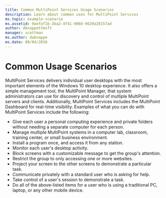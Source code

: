 ```yaml
---
title: Common MultiPoint Services Usage Scenarios
description: Learn about common uses for MultiPoint Services
ms.topic: example-scenario
ms.assetid: 9aefaf1b-3ba2-4f41-9068-9629a28157ad
author: dknappettmsft
manager: scottman
ms.author: daknappe
ms.date: 08/04/2016
---
```

# Common Usage Scenarios
MultiPoint Services delivers individual user desktops with the most important elements of the Windows 10 desktop experience. It also offers a simple management tool, the MultiPoint Manager, that system administrators can use for discovery and control of multiple MultiPoint servers and clients. Additionally, MultiPoint Services includes the MultiPoint Dashboard for real-time visibility. Examples of what you can do with MultiPoint Services include the following:

- Give each user a personal computing experience and private folders without needing a separate computer for each person.
- Manage multiple MultiPoint systems in a computer lab, classroom, training center, or small business environment.
- Install a program once, and access it from any station.
- Monitor each user's desktop activity.
- Block screens with a customizable message to get the group's attention.
- Restrict the group to only accessing one or more websites.
- Project your screen to the other screens to demonstrate a particular task.
- Communicate privately with a standard user who is asking for help.
- Take control of a user's session to demonstrate a task.
- Do all of the above-listed items for a user who is using a traditional PC, laptop, or any other mobile device.
